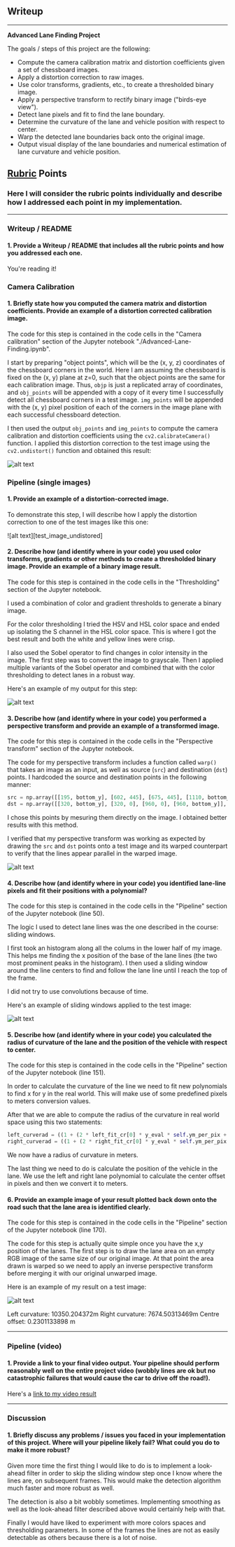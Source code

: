 ## Writeup

---

**Advanced Lane Finding Project**

The goals / steps of this project are the following:

* Compute the camera calibration matrix and distortion coefficients given a set of chessboard images.
* Apply a distortion correction to raw images.
* Use color transforms, gradients, etc., to create a thresholded binary image.
* Apply a perspective transform to rectify binary image ("birds-eye view").
* Detect lane pixels and fit to find the lane boundary.
* Determine the curvature of the lane and vehicle position with respect to center.
* Warp the detected lane boundaries back onto the original image.
* Output visual display of the lane boundaries and numerical estimation of lane curvature and vehicle position.

[//]: # (Image References)

[undistorted]: ./examples/undistorted.jpg "Undistorted"
[test_image_undistorted]: ./examples/test_image_undistorted.jpg "Test image undistorted"
[test_image_combined]: ./examples/test_image_combined.jpg "Test image combined"
[test_image_warped]: ./examples/test_image_warped.jpg "Test image warped"
[test_image_sliding_window]: ./examples/test_image_sliding_window.jpg "Test image sliding window"
[test_image_area]: ./examples/test_image_area.jpg "Test image area"

## [Rubric](https://review.udacity.com/#!/rubrics/571/view) Points

### Here I will consider the rubric points individually and describe how I addressed each point in my implementation.

---

### Writeup / README

#### 1. Provide a Writeup / README that includes all the rubric points and how you addressed each one.

You're reading it!

### Camera Calibration

#### 1. Briefly state how you computed the camera matrix and distortion coefficients. Provide an example of a distortion corrected calibration image.

The code for this step is contained in the code cells in the "Camera calibration" section of the Jupyter notebook "./Advanced-Lane-Finding.ipynb".

I start by preparing "object points", which will be the (x, y, z) coordinates of the chessboard corners in the world.
Here I am assuming the chessboard is fixed on the (x, y) plane at z=0, such that the object points are the same for each
calibration image.  Thus, `objp` is just a replicated array of coordinates, and `obj_points` will be appended with a copy
of it every time I successfully detect all chessboard corners in a test image. `img_points` will be appended with the
(x, y) pixel position of each of the corners in the image plane with each successful chessboard detection.

I then used the output `obj_points` and `img_points` to compute the camera calibration and distortion coefficients using
the `cv2.calibrateCamera()` function.  I applied this distortion correction to the test image using the
`cv2.undistort()` function and obtained this result:

![alt text][undistorted]

### Pipeline (single images)

#### 1. Provide an example of a distortion-corrected image.

To demonstrate this step, I will describe how I apply the distortion correction to one of the test images like this one:

![alt text][test_image_undistored]

#### 2. Describe how (and identify where in your code) you used color transforms, gradients or other methods to create a thresholded binary image. Provide an example of a binary image result.

The code for this step is contained in the code cells in the "Thresholding" section of the Jupyter notebook.

I used a combination of color and gradient thresholds to generate a binary image.

For the color thresholding I tried the HSV and HSL color space and ended up isolating the S channel in the HSL color space.
This is where I got the best result and both the white and yellow lines were crisp.

I also used the Sobel operator to find changes in color intensity in the image. The first step was to convert the image to grayscale.
Then I applied multiple variants of the Sobel operator and combined that with the color thresholding to detect lanes in a robust way.

Here's an example of my output for this step:

![alt text][test_image_combined]

#### 3. Describe how (and identify where in your code) you performed a perspective transform and provide an example of a transformed image.

The code for this step is contained in the code cells in the "Perspective transform" section of the Jupyter notebook.

The code for my perspective transform includes a function called `warp()` that takes an image as an input, as well as source (`src`) and destination (`dst`) points.
I hardcoded the source and destination points in the following manner:

```python
src = np.array([[195, bottom_y], [602, 445], [675, 445], [1110, bottom_y]], np.float32)
dst = np.array([[320, bottom_y], [320, 0], [960, 0], [960, bottom_y]], np.float32)
```

I chose this points by mesuring them directly on the image. I obtained better results with this method.

I verified that my perspective transform was working as expected by drawing the `src` and `dst` points onto a test image
and its warped counterpart to verify that the lines appear parallel in the warped image.

![alt text][test_image_warped]

#### 4. Describe how (and identify where in your code) you identified lane-line pixels and fit their positions with a polynomial?

The code for this step is contained in the code cells in the "Pipeline" section of the Jupyter notebook (line 50).

The logic I used to detect lane lines was the one described in the course: sliding windows.

I first took an histogram along all the colums in the lower half of my image. This helps me finding the x position of the base
of the lane lines (the two most prominent peaks in the histogram). I then used a sliding window around the line centers to find
and follow the lane line until I reach the top of the frame.

I did not try to use convolutions because of time.

Here's an example of sliding windows applied to the test image:

![alt text][test_image_sliding_window]

#### 5. Describe how (and identify where in your code) you calculated the radius of curvature of the lane and the position of the vehicle with respect to center.

The code for this step is contained in the code cells in the "Pipeline" section of the Jupyter notebook (line 151).

In order to calculate the curvature of the line we need to fit new polynomials to find x for y in the real world. This will make
use of some predefined pixels to meters conversion values.

After that we are able to compute the radius of the curvature in real world space using this two statements:

```python
left_curverad = ((1 + (2 * left_fit_cr[0] * y_eval * self.ym_per_pix + left_fit_cr[1])**2)**1.5) / np.absolute(2 * left_fit_cr[0])
right_curverad = ((1 + (2 * right_fit_cr[0] * y_eval * self.ym_per_pix + right_fit_cr[1])**2)**1.5) / np.absolute(2 * right_fit_cr[0])
```

We now have a radius of curvature in meters.

The last thing we need to do is calculate the position of the vehicle in the lane. We use the left and right lane polynomial to
calculate the center offset in pixels and then we convert it to meters.

#### 6. Provide an example image of your result plotted back down onto the road such that the lane area is identified clearly.

The code for this step is contained in the code cells in the "Pipeline" section of the Jupyter notebook (line 170).

The code for this step is actually quite simple once you have the x,y position of the lanes. The first step is to draw
the lane area on an empty RGB image of the same size of our original image. At that point the area drawn is warped so we
need to apply an inverse perspective transform before merging it with our original unwarped image.

Here is an example of my result on a test image:

![alt text][test_image_area]

Left curvature: 10350.204372m
Right curvature: 7674.50313469m
Centre offset: 0.2301133898 m

---

### Pipeline (video)

#### 1. Provide a link to your final video output. Your pipeline should perform reasonably well on the entire project video (wobbly lines are ok but no catastrophic failures that would cause the car to drive off the road!).

Here's a [link to my video result](./test_videos_output/project_video_output.mp4)

---

### Discussion

#### 1. Briefly discuss any problems / issues you faced in your implementation of this project.  Where will your pipeline likely fail?  What could you do to make it more robust?

Given more time the first thing I would like to do is to implement a look-ahead filter in order to skip the sliding window step
once I know where the lines are, on subsequent frames. This would make the detection algorithm much faster and more robust as well.

The detection is also a bit wobbly sometimes. Implementing smoothing as well as the look-ahead filter described above would certainly
help with that.

Finally I would have liked to experiment with more colors spaces and thresholding parameters. In some of the frames the lines are
not as easily detectable as others because there is a lot of noise.
